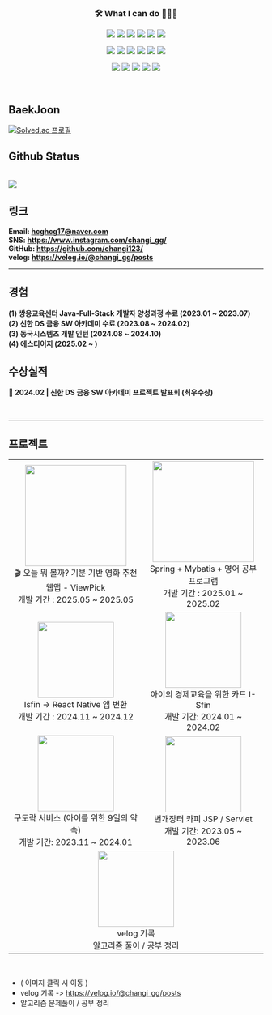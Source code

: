 <h3 align="center">🛠 What I can do 👨🏻‍💻</h3>



<!--======== 로고 ========-->
<!-- backend -->
<p align="center">
  <img src="https://img.shields.io/badge/Java-007396?style=for-the-badge&logo=java&logoColor=white" />
  <img src="https://img.shields.io/badge/junit5-25A162?style=for-the-badge&logo=junit5&logoColor=white">
  <img src="https://img.shields.io/badge/spring-6DB33F?style=for-the-badge&logo=spring&logoColor=white">
  <img src="https://img.shields.io/badge/springboot-6DB33F?style=for-the-badge&logo=springboot&logoColor=white">
  <img src="https://img.shields.io/badge/mysql-4479A1?style=for-the-badge&logo=mysql&logoColor=white">
  <img src="https://img.shields.io/badge/oracle-F80000?style=for-the-badge&logo=oracle&logoColor=white">
</p>


<!-- front -->  
<p align="center">
  <img src="https://img.shields.io/badge/thymeleaf-005F0F?style=for-the-badge&logo=thymeleaf&logoColor=white">
  <img src="https://img.shields.io/badge/javascript-F7DF1E?style=for-the-badge&logo=javascript&logoColor=black">
  <img src="https://img.shields.io/badge/jquery-0769AD?style=for-the-badge&logo=jquery&logoColor=white">
  <img src="https://img.shields.io/badge/html5-E34F26?style=for-the-badge&logo=html5&logoColor=white">
  <img src="https://img.shields.io/badge/css3-1572B6?style=for-the-badge&logo=css3&logoColor=white">
  <img src="https://img.shields.io/badge/react-444444?style=for-the-badge&logo=react">
</p>
<!-- 개발환경 & DataBase --> 
<p align="center">
  <img src="https://img.shields.io/badge/github-181717?style=for-the-badge&logo=github&logoColor=white">
  <img src="https://img.shields.io/badge/eclipse ide-2C2255?style=for-the-badge&logo=eclipseide&logoColor=white"> 
  <img src="https://img.shields.io/badge/visualstudiocode-007ACC?style=for-the-badge&logo=visualstudiocode&logoColor=white"> 
  <img src="https://img.shields.io/badge/gradle-02303A?style=for-the-badge&logo=gradle&logoColor=white"> 
  <img src="https://img.shields.io/badge/apachemaven-C71A36?style=for-the-badge&logo=apachemaven&logoColor=white"> 
</p>

<br>

## BaekJoon
[![Solved.ac
프로필](http://mazassumnida.wtf/api/v2/generate_badge?boj=hcghcg17)](https://solved.ac/hcghcg17)

## Github Status

<br>

  <a href="https://github.com/changi123">
    <img src="https://github-readme-stats.vercel.app/api/top-langs/?username=changi123&layout=compact&hide=javascript,html,scss" />
  </a>
  
<br>

## 링크
**Email: [hcghcg17@naver.com](mailto:hcghcg17@naver.com)**
<br/>
**SNS: <https://www.instagram.com/changi_gg/>**
<br/>
**GitHub: <https://github.com/changi123/>**
<br/>
**velog: <https://velog.io/@changi_gg/posts>**

---

## 경험
**(1) 쌍용교육센터 Java-Full-Stack 개발자 양성과정 수료 (2023.01 ~ 2023.07)**
<br/>
**(2) 신한 DS 금융 SW 아카데미 수료 (2023.08 ~ 2024.02)**
<br>
**(3) 동국시스템즈 개발 인턴 (2024.08 ~ 2024.10)**
<br>
**(4) 에스티이지 (2025.02 ~ )**
<br>
## 수상실적
**🥇 2024.02 | 신한 DS 금융 SW 아카데미 프로젝트 발표회 (최우수상)**

<br>


--- 

## 프로젝트

<table>
  <tr>
    <td align="center">
      <a href="https://github.com/changi123/viewpick">
        <img src="https://github.com/user-attachments/assets/d1077025-470f-4978-ba9b-7c278f996237"  width="200" height="200" /> 
      </a><br>
      🎬 오늘 뭐 볼까? 기분 기반 영화 추천 웹앱 - ViewPick<br>
      개발 기간 : 2025.05 ~ 2025.05
    </td>
    <td align="center">
      <a href="https://github.com/changi123/study">
        <img src="https://github.com/user-attachments/assets/1c84e964-95f1-4355-8ed1-6c7021efbc9c"  width="200" height="200" /> 
      </a><br>
      Spring + Mybatis + 영어 공부 프로그램<br>
      개발 기간 : 2025.01 ~ 2025.02
    </td>
  </tr>
  <tr>
    <td align="center">
      <a href="https://github.com/changi123/isfin-app">
        <img src="https://github.com/user-attachments/assets/c1542b8d-970b-49ad-889e-ea57b15ec895"  width="150" height="150" /> 
      </a><br>
      Isfin -> React Native 앱 변환<br>
      개발 기간 : 2024.11 ~ 2024.12
    </td>
    <td align="center">
      <a href="https://github.com/I-Sfin">
        <img src="https://avatars.githubusercontent.com/u/157471821?s=200&v=4"  width="150" height="150" /> 
      </a><br>
      아이의 경제교육을 위한 카드 I-Sfin<br>
      개발 기간: 2024.01 ~ 2024.02
    </td>
  </tr>
  <tr>
    <td align="center">
      <a href="https://github.com/changi123/9dorak">
        <img src="https://github.com/changi123/changi123/assets/133079671/94865e16-3f42-40e0-ad6f-2195c6b7827a"  width="150" height="150" />
      </a><br>
      구도락 서비스 (아이를 위한 9일의 약속)<br>
      개발 기간: 2023.11 ~ 2024.01
    </td>
    <td align="center">
      <a href="https://github.com/changi123/JSP-Servlet_Project">
        <img src="https://play-lh.googleusercontent.com/_gp-eWsqbTR5GvMXnHCIxEazoLPQSlHY4Uv-ZQln0jYsUSRReQb_fzpNwKbhd82R6-4=w240-h480-rw"  width="150" height="150"/>
      </a><br>
      번개장터 카피 JSP / Servlet<br>
      개발 기간: 2023.05 ~ 2023.06
    </td>
  </tr>
  <tr>
    <td align="center" colspan="2">
      <a href="https://velog.io/@changi_gg/posts">
        <img src="https://github.com/changi123/changi123/assets/133079671/85833525-f679-4dc1-9a75-662fe622a4e0"  width="150" height="150"/>
      </a><br>
      velog 기록<br>
      알고리즘 풀이 / 공부 정리
    </td>
  </tr>
</table>


<br>

* ( 이미지 클릭 시 이동 )
* velog 기록 -> https://velog.io/@changi_gg/posts
* 알고리즘 문제풀이 / 공부 정리
